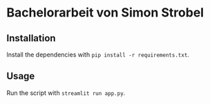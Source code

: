 # Bachelorarbeit von Simon Strobel

## Installation

Install the dependencies with `pip install -r requirements.txt`.

## Usage

Run the script with `streamlit run app.py`.